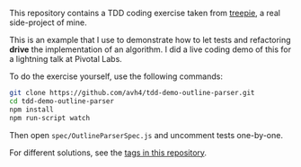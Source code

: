 
This repository contains a TDD coding exercise taken from [treepie](https://github.com/avh4/treepie), a real side-project of mine.

This is an example that I use to demonstrate how to let tests and refactoring **drive** the implementation of an algorithm.  I did a live coding demo of this for a lightning talk at Pivotal Labs.

To do the exercise yourself, use the following commands:

```bash
git clone https://github.com/avh4/tdd-demo-outline-parser.git
cd tdd-demo-outline-parser
npm install
npm run-script watch
```

Then open `spec/OutlineParserSpec.js` and uncomment tests one-by-one.

For different solutions, see the [tags in this repository](https://github.com/avh4/tdd-demo-outline-parser/tags).

